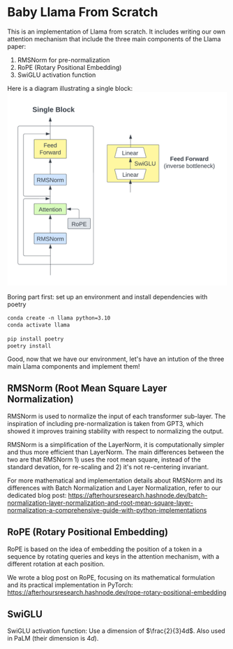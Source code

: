 # Baby Llama From Scratch
This is an implementation of Llama from scratch. It includes writing our own attention mechanism that include the three main components of the Llama paper:
1. RMSNorm for pre-normalization
2. RoPE (Rotary Positional Embedding)
3. SwiGLU activation function

Here is a diagram illustrating a single block:
![](/imgs/diagram1.png)

Boring part first: set up an environment and install dependencies with poetry
```
conda create -n llama python=3.10
conda activate llama

pip install poetry
poetry install
```

Good, now that we have our environment, let's have an intution of the three main Llama components and implement them!

## RMSNorm (Root Mean Square Layer Normalization)
RMSNorm is used to normalize the input of each transformer sub-layer. The inspiration of including pre-normalization is taken from GPT3, which showed it improves training stability with respect to normalizing the output. 

RMSNorm is a simplification of the LayerNorm, it is computationally simpler and thus more efficient than LayerNorm. The main differences between the two are that RMSNorm 1) uses the root mean square, instead of the standard devation, for re-scaling and 2) it's not re-centering invariant.

For more mathematical and implementation details about RMSNorm and its differences with Batch Normalization and Layer Normalization, refer to our dedicated blog post: 
https://afterhoursresearch.hashnode.dev/batch-normalization-layer-normalization-and-root-mean-square-layer-normalization-a-comprehensive-guide-with-python-implementations

## RoPE (Rotary Positional Embedding)
RoPE is based on the idea of embedding the position of a token in a sequence by rotating queries and keys in the attention mechanism, with a different rotation at each position.

We wrote a blog post on RoPE, focusing on its mathematical formulation and its practical implementation in PyTorch: https://afterhoursresearch.hashnode.dev/rope-rotary-positional-embedding

## SwiGLU
SwiGLU activation function: Use a dimension of $\frac{2}{3}4d$. Also used in PaLM (their dimension is $4d$).